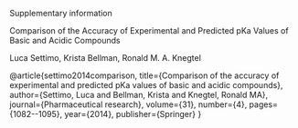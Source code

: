 
Supplementary information

Comparison of the Accuracy of Experimental and Predicted pKa Values of Basic and Acidic Compounds

Luca Settimo, Krista Bellman, Ronald M. A. Knegtel


@article{settimo2014comparison,
  title={Comparison of the accuracy of experimental and predicted pKa values of basic and acidic compounds},
  author={Settimo, Luca and Bellman, Krista and Knegtel, Ronald MA},
  journal={Pharmaceutical research},
  volume={31},
  number={4},
  pages={1082--1095},
  year={2014},
  publisher={Springer}
}

